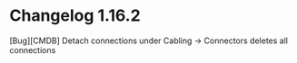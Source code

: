 # Changelog 1.16.2

[Bug][CMDB] Detach connections under Cabling -> Connectors deletes all connections
